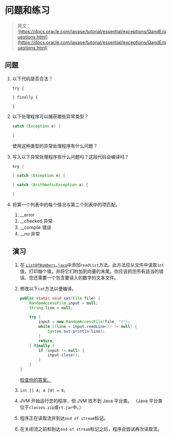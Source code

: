 # 问题和练习

> 原文： [https://docs.oracle.com/javase/tutorial/essential/exceptions/QandE/questions.html](https://docs.oracle.com/javase/tutorial/essential/exceptions/QandE/questions.html)

## 问题

1.  以下代码是否合法？

    ```
    try {

    } finally {

    }
    ```

2.  以下处理程序可以捕获哪些异常类型？

    ```java
    catch (Exception e) {

    }
    ```

    使用这种类型的异常处理程序有什么问题？
3.  写入以下异常处理程序有什么问题吗？这段代码会编译吗？

    ```java
    try {

    } catch (Exception e) {

    } catch (ArithmeticException a) {

    }
    ```

4.  将第一个列表中的每个情况与第二个列表中的项匹配。
    1.  __error
    2.  __checked 异常
    3.  __compile 错误
    4.  __no 异常

    ## 演习

    1.  在 [``ListOfNumbers.java``](../examples/ListOfNumbers.java)中添加`readList`方法。此方法应从文件中读取`int`值，打印每个值，并将它们附加到向量的末尾。你应该抓住所有适当的错误。您还需要一个包含要读入的数字的文本文件。
    2.  修改以下`cat`方法以便编译。

        ```java
        public static void cat(File file) {
            RandomAccessFile input = null;
            String line = null;

            try {
                input = new RandomAccessFile(file, "r");
                while ((line = input.readLine()) != null) {
                    System.out.println(line);
                }
                return;
            } finally {
                if (input != null) {
                    input.close();
                }
            }
        }
        ```

        [检查你的答案。](answers.html)
    1.  `int [] A;
        A [0] = 0;`
    2.  JVM 开始运行您的程序，但 JVM 找不到 Java 平台类。 （Java 平台类位于`classes.zip`或`rt.jar`中。）
    3.  程序正在读取流并到达`end of stream`标记。
    4.  在关闭流之前和到达`end of stream`标记之后，程序会尝试再次读取流。